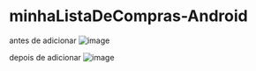 ﻿# minhaListaDeCompras-Android
antes de adicionar
![image](https://github.com/user-attachments/assets/1190354c-8172-49c2-b02d-9ba4f6829d6c)

depois de adicionar
![image](https://github.com/user-attachments/assets/a1e8778b-f144-408f-8138-773df5348594)
